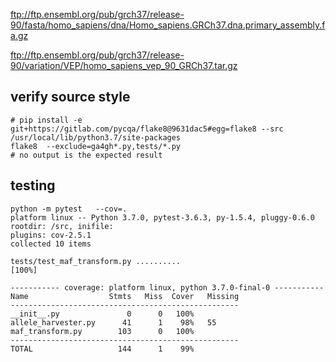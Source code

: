 

ftp://ftp.ensembl.org/pub/grch37/release-90/fasta/homo_sapiens/dna/Homo_sapiens.GRCh37.dna.primary_assembly.fa.gz

ftp://ftp.ensembl.org/pub/grch37/release-90/variation/VEP/homo_sapiens_vep_90_GRCh37.tar.gz


## verify source style
```
# pip install -e git+https://gitlab.com/pycqa/flake8@9631dac5#egg=flake8 --src /usr/local/lib/python3.7/site-packages
flake8  --exclude=ga4gh*.py,tests/*.py
# no output is the expected result
```

## testing
```
python -m pytest   --cov=.
platform linux -- Python 3.7.0, pytest-3.6.3, py-1.5.4, pluggy-0.6.0
rootdir: /src, inifile:
plugins: cov-2.5.1
collected 10 items

tests/test_maf_transform.py ..........                                                                                                                                                                  [100%]

----------- coverage: platform linux, python 3.7.0-final-0 -----------
Name                  Stmts   Miss  Cover   Missing
---------------------------------------------------
__init__.py               0      0   100%
allele_harvester.py      41      1    98%   55
maf_transform.py        103      0   100%
---------------------------------------------------
TOTAL                   144      1    99%

```
